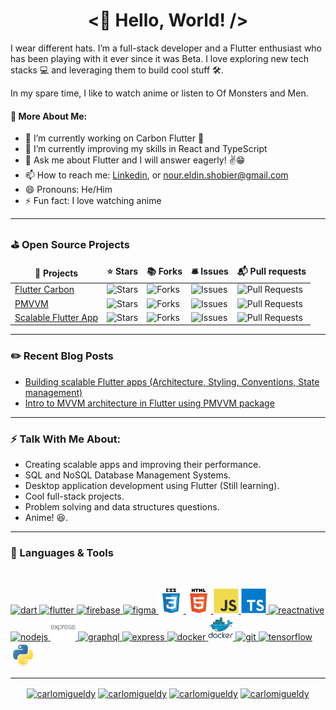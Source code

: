 <h1 align="center"><👋 Hello, World! /></h1>

I wear different hats. I’m a full-stack developer and a Flutter enthusiast who has been playing with it ever since it was Beta. I love exploring new tech stacks 💻 and leveraging them to build cool stuff 🛠️.

In my spare time, I like to watch anime or listen to Of Monsters and Men.

#### 🧐 More About Me:

- 🔭 I’m currently working on Carbon Flutter 💎
- 🌱 I’m currently improving my skills in React and TypeScript
- 💬 Ask me about Flutter and I will answer eagerly! ✌😁
- 📫 How to reach me: [Linkedin](https://www.linkedin.com/in/nourshobier/), or [nour.eldin.shobier@gmail.com](mailto:nour.eldin.shobier@gmail.com)
- 😄 Pronouns: He/Him
- ⚡ Fun fact: I love watching anime

---

### ⛳️ Open Source Projects

<table>
  <thead align="center">
    <tr border: none;>
      <td><b>🎁 Projects</b></td>
      <td><b>⭐ Stars</b></td>
      <td><b>📚 Forks</b></td>
      <td><b>🛎 Issues</b></td>
      <td><b>📬 Pull requests</b></td>
    </tr>
  </thead>
  <tbody>
    <tr>
      <td><a href="https://github.com/NourEldinShobier/carbon-flutter">Flutter Carbon</a></td>
      <td><img alt="Stars" src="https://img.shields.io/github/stars/NourEldinShobier/carbon-flutter?style=flat-square&labelColor=343b41"/></td>
      <td><img alt="Forks" src="https://img.shields.io/github/forks/NourEldinShobier/carbon-flutter?style=flat-square&labelColor=343b41"/></td>
      <td><img alt="Issues" src="https://img.shields.io/github/issues/NourEldinShobier/carbon-flutter?style=flat-square&labelColor=343b41"/></td>
      <td><img alt="Pull Requests" src="https://img.shields.io/github/issues-pr/NourEldinShobier/carbon-flutter?style=flat-square&labelColor=343b41"/></td>
    </tr>
	<tr>
      <td><a href="https://github.com/NourEldinShobier/pmvvm">PMVVM</a></td>
      <td><img alt="Stars" src="https://img.shields.io/github/stars/NourEldinShobier/pmvvm?style=flat-square&labelColor=343b41"/></td>
      <td><img alt="Forks" src="https://img.shields.io/github/forks/NourEldinShobier/pmvvm?style=flat-square&labelColor=343b41"/></td>
      <td><img alt="Issues" src="https://img.shields.io/github/issues/NourEldinShobier/pmvvm?style=flat-square&labelColor=343b41"/></td>
      <td><img alt="Pull Requests" src="https://img.shields.io/github/issues-pr/NourEldinShobier/pmvvm?style=flat-square&labelColor=343b41"/></td>
    </tr>
	<tr>
      <td><a href="https://github.com/NourEldinShobier/scalable_flutter_app">Scalable Flutter App</a></td>
      <td><img alt="Stars" src="https://img.shields.io/github/stars/NourEldinShobier/scalable_flutter_app?style=flat-square&labelColor=343b41"/></td>
      <td><img alt="Forks" src="https://img.shields.io/github/forks/NourEldinShobier/scalable_flutter_app?style=flat-square&labelColor=343b41"/></td>
      <td><img alt="Issues" src="https://img.shields.io/github/issues/NourEldinShobier/scalable_flutter_app?style=flat-square&labelColor=343b41"/></td>
      <td><img alt="Pull Requests" src="https://img.shields.io/github/issues-pr/NourEldinShobier/scalable_flutter_app?style=flat-square&labelColor=343b41"/></td>
    </tr>
  </tbody>
</table>


---

### ✏️ Recent Blog Posts

- [Building scalable Flutter apps (Architecture, Styling, Conventions, State management)](https://dev.to/noureldinshobier/building-scalable-flutter-apps-architecture-styling-conventions-state-management-40c9)
- [Intro to MVVM architecture in Flutter using PMVVM package](https://dev.to/noureldinshobier/intro-to-mvvm-architecture-in-flutter-using-pmvvm-package-420a)

---

### ⚡ Talk With Me About:

- Creating scalable apps and improving their performance.
- SQL and NoSQL Database Management Systems.
- Desktop application development using Flutter (Still learning).
- Cool full-stack projects.
- Problem solving and data structures questions.
- Anime! 😆.

---

### 🧰 Languages & Tools
<br/>
<p align="left">
        <a href="https://dart.dev" target="_blank"> <img src="https://www.vectorlogo.zone/logos/dartlang/dartlang-icon.svg" alt="dart" width="40" height="40" />
        </a>
        <a href="https://flutter.dev" target="_blank"> <img src="https://www.vectorlogo.zone/logos/flutterio/flutterio-icon.svg" alt="flutter" width="40" height="40" />
        </a>
        <a href="https://firebase.google.com/" target="_blank"> <img src="https://www.vectorlogo.zone/logos/firebase/firebase-icon.svg" alt="firebase" width="40" height="40" />
        </a>
        <a href="https://www.figma.com/" target="_blank"> <img src="https://www.vectorlogo.zone/logos/figma/figma-icon.svg" alt="figma" width="40" height="40" />
        </a>
        <a href="https://www.w3schools.com/css/" target="_blank"> <img src="https://raw.githubusercontent.com/devicons/devicon/master/icons/css3/css3-original-wordmark.svg" alt="css3" width="40" height="40" /> </a>
        <a href="https://www.w3.org/html/" target="_blank"> <img src="https://raw.githubusercontent.com/devicons/devicon/master/icons/html5/html5-original-wordmark.svg" alt="html5" width="40" height="40" /> </a>
        <a href="https://developer.mozilla.org/en-US/docs/Web/JavaScript" target="_blank"> <img src="https://raw.githubusercontent.com/devicons/devicon/master/icons/javascript/javascript-original.svg" alt="javascript" width="40" height="40" /> </a>
        <a href="https://www.typescriptlang.org/" target="_blank"> <img src="https://raw.githubusercontent.com/devicons/devicon/master/icons/typescript/typescript-original.svg" alt="typescript" width="40" height="40" /> </a>
        <a href="https://reactjs.org/" target="_blank"> <img src="https://reactnative.dev/img/header_logo.svg" alt="reactnative" width="40" height="40" /> </a>
        <a href="https://nodejs.org" target="_blank"> <img src="https://raw.githubusercontent.com/rahul-jha98/github_readme_icons/main/language_and_tools/square/node/node.svg" alt="nodejs" width="40" height="40" /> </a>
        <a href="https://expressjs.com" target="_blank"> <img src="https://raw.githubusercontent.com/devicons/devicon/master/icons/express/express-original-wordmark.svg" alt="express" width="40" height="40" /> </a>
        <a href="https://graphql.org/" target="_blank"> <img src="https://www.vectorlogo.zone/logos/graphql/graphql-icon.svg" alt="graphql" width="40" height="40" /> </a>
        <a href="https://nestjs.com/" target="_blank"> <img src="https://www.vectorlogo.zone/logos/nestjs/nestjs-icon.svg" alt="express" width="40" height="40" />
        </a>
        <a href="https://www.prisma.io/" target="_blank"> <img src="https://bestofjs.org/logos/prisma.svg" alt="docker" width="40" height="40" /> </a>
        <a href="https://www.docker.com/" target="_blank"> <img src="https://raw.githubusercontent.com/devicons/devicon/master/icons/docker/docker-original-wordmark.svg" alt="docker" width="40" height="40" /> </a>
        <a href="https://git-scm.com/" target="_blank"> <img src="https://www.vectorlogo.zone/logos/git-scm/git-scm-icon.svg" alt="git" width="40" height="40" />
        </a>
        <a href="https://www.tensorflow.org/" target="_blank"> <img src="https://www.vectorlogo.zone/logos/tensorflow/tensorflow-icon.svg" alt="tensorflow" width="40" height="40" />
        </a>
        <a href="https://www.python.org/" target="_blank"> <img src="https://raw.githubusercontent.com/devicons/devicon/master/icons/python/python-original.svg" alt="python" width="40" height="40" />
        </a>
     
     
</p>

---

<p align="center">
<a href="https://dev.to/noureldinshobier" target="blank"><img align="center" src="https://cdn.jsdelivr.net/npm/simple-icons@3.0.1/icons/dev-dot-to.svg" alt="carlomigueldy" height="30" width="40" /></a>
<a href="https://twitter.com/DinShobier" target="blank"><img align="center" src="https://raw.githubusercontent.com/rahuldkjain/github-profile-readme-generator/master/src/images/icons/Social/twitter.svg" alt="carlomigueldy" height="30" width="40" /></a>
<a href="https://www.linkedin.com/in/nourshobier/" target="blank"><img align="center" src="https://raw.githubusercontent.com/rahuldkjain/github-profile-readme-generator/master/src/images/icons/Social/linked-in-alt.svg" alt="carlomigueldy" height="30" width="40" /></a>
<a href="https://dribbble.com/Shobier" target="blank"><img align="center" src="https://raw.githubusercontent.com/rahuldkjain/github-profile-readme-generator/master/src/images/icons/Social/dribbble.svg" alt="carlomigueldy" height="30" width="40" /></a>
</p>
